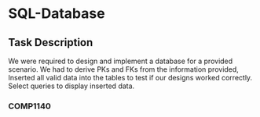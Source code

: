 # SQL-Database


## Task Description
We were required to design and implement a database for a provided scenario. 
We had to derive PKs and FKs from the information provided,
Inserted all valid data into the tables to test if our designs worked correctly.
Select queries to display inserted data.

### COMP1140
